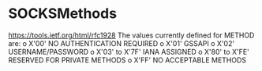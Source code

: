 # SOCKSMethods

https://tools.ietf.org/html/rfc1928 The values currently defined for METHOD are: o  X'00' NO AUTHENTICATION REQUIRED o  X'01' GSSAPI o  X'02' USERNAME/PASSWORD o  X'03' to X'7F' IANA ASSIGNED o  X'80' to X'FE' RESERVED FOR PRIVATE METHODS o  X'FF' NO ACCEPTABLE METHODS 

